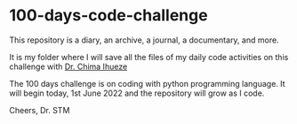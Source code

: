 # 100-days-code-challenge
This repository is a diary, an archive, a journal, a documentary, and more.

It is my folder where I will save all the files of my daily code activities on this challenge with [Dr. Chima Ihueze]([url](https://github.com/chimaihueze))

The 100 days challenge is on coding with python programming language.
It will begin today, 1st June 2022 and the repository will grow as I code.

Cheers,
Dr. STM
